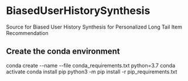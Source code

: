 # BiasedUserHistorySynthesis

Source for Biased User History Synthesis for Personalized Long Tail Item Recommendation

## Create the conda environment

conda create --name <env> --file conda_requirements.txt python=3.7
conda activate <env>
conda install pip
python3 -m pip install -r pip_requirements.txt


